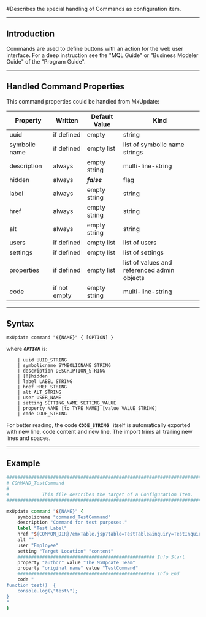 <!--
 *
 *  This file is part of MxUpdate <http://www.mxupdate.org>.
 *
 *  MxUpdate is a deployment tool for a PLM platform to handle
 *  administration objects as single update files (configuration item).
 *
 *  Copyright (C) 2008-2016 The MxUpdate Team
 *
 *  The Manual of MxUpdate is licensed under a CC BY-NC-SA 4.0 license
 *  (Creative Commons Attribution-NonCommercial-ShareAlike 4.0 
 *  International 4.0 license).
 *
 *  You should have received a copy of the license along with this
 *  work. If not, see <http://creativecommons.org/licenses/by-nc-sa/4.0/>.
 *
-->

#Describes the special handling of Commands as configuration item.

----
## Introduction
Commands are used to define buttons with an action for the web user interface.
For a deep instruction see the "MQL Guide" or "Business Modeler Guide"
of the "Program Guide".

----
## Handled Command Properties
This command properties could be handled from MxUpdate:

Property      | Written      | Default Value | Kind
--------------|--------------|---------------|----
uuid          | if defined   | empty         | string
symbolic name | if defined   | empty list    | list of symbolic name strings
description   | always       | empty string  | multi-line-string
hidden        | always       | ***false***   | flag
label         | always       | empty string  | string
href          | always       | empty string  | string
alt           | always       | empty string  | string
users         | if defined   | empty list    | list of users
settings      | if defined   | empty list    | list of settings
properties    | if defined   | empty list    | list of values and referenced admin objects
code          | if not empty | empty string  | multi-line-string

----
## Syntax
```
mxUpdate command "${NAME}" { [OPTION] }
```
where ***`OPTION`*** is:
```
    | uuid UUID_STRING
    | symbolicname SYMBOLICNAME_STRING
    | description DESCRIPTION_STRING
    | [!]hidden
    | label LABEL_STRING
    | href HREF_STRING
    | alt ALT_STRING
    | user USER_NAME
    | setting SETTING_NAME SETTING_VALUE
    | property NAME [to TYPE NAME] [value VALUE_STRING]
    | code CODE_STRING
```
For better reading, the code **`CODE_STRING `** itself is automatically exported with new line, code content and new line. The import trims all trailing new lines and spaces.

----
## Example
```tcl
################################################################################
# COMMAND_TestCommand
#
#            This file describes the target of a Configuration Item.
################################################################################

mxUpdate command "${NAME}" {
    symbolicname "command_TestCommand"
    description "Command for test purposes."
    label "Test Label"
    href "${COMMON_DIR}/emxTable.jsp?table=TestTable&inquiry=TestInquiry"
    alt ""
    user "Employee"
    setting "Target Location" "content"
    ################################################## Info Start
    property "author" value "The MxUpdate Team"
    property "original name" value "TestCommand"
    ################################################## Info End
    code "
function test()  {
    console.log(\"test\");
}
"
}
```